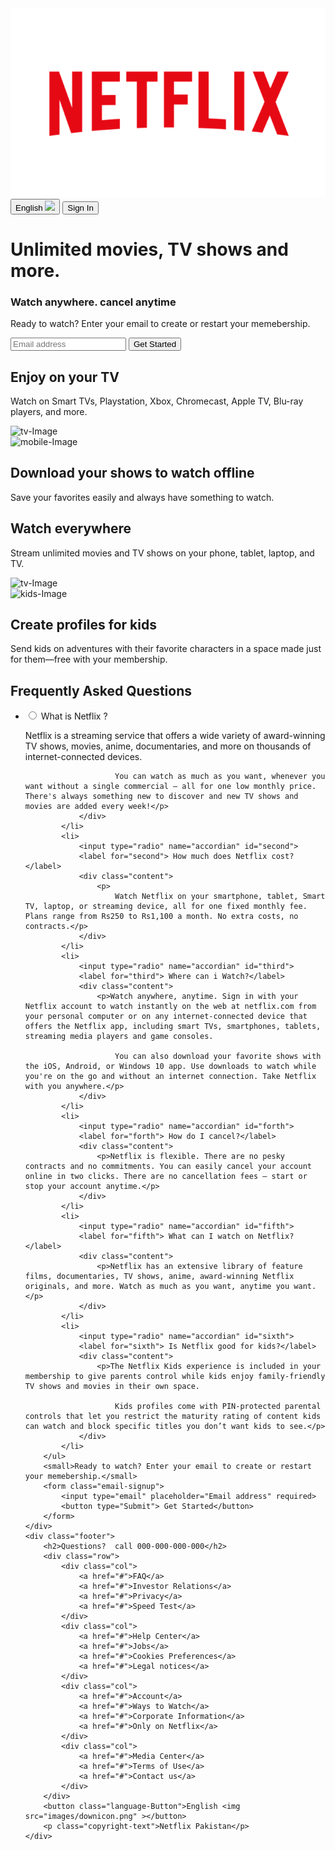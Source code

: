 <!DOCTYPE html>
<head>
    <meta name="viewport" content="width=device-width, initial-scale=1.0">
    <title>netflix-clone</title>
    <link rel="stylesheet" href="style.css">
</head>
<body>
    <div class="header">
        <nav>
            <img src="logo.png" alt=" logo" class="logo">
            <div>
                <button class="language-Button">English <img src="downicon.png" ></button>
                <button>Sign In</button>
            </div>
        </nav>
        <div class="header-content">
            <h1><b>Unlimited movies, TV shows and more.</b> </h1>
            <h3>Watch anywhere. cancel anytime</h3>
            <p>Ready to watch? Enter your email to create or restart your memebership. </p>
            <form class="email-signup">
                <input type="email" placeholder="Email address" required>
                <button type="Submit"> Get Started</button>
            </form>
        </div>
    </div>
    <div class="feature">
        <div class="row">
            <div class="text-col">
                <h2>Enjoy on your TV</h2>
                <p>Watch on Smart TVs, Playstation, Xbox, Chromecast, Apple TV, Blu-ray players, and more.</p>
            </div>
            <div class="img-col">
                <img src="feature (1).PNG" alt="tv-Image" width="400">
            </div>
        </div>
        <div class="row">
            <div class="img-col">
                <img src="mobile (1).PNG" alt="mobile-Image">
            </div> 
            <div class="text-col">
                <h2>Download your shows to watch offline</h2>
                <p>Save your favorites easily and always have something to watch.</p>
            </div>
        </div>
        <div class="row">
            <div class="text-col">
                <h2>Watch everywhere</h2>
                <p>Stream unlimited movies and TV shows on your phone, tablet, laptop, and TV.</p>
            </div>
            <div class="img-col">
                <img src="feature (1).PNG" alt="tv-Image" width="400">
            </div>
        </div>
        <div class="row">
            <div class="img-col">
                <img src="kids.png" alt="kids-Image" width="400" >
            </div>
            <div class="text-col">
                <h2>Create profiles for kids</h2>
                <p>Send kids on adventures with their favorite characters in a space made just for them—free with your membership.</p>
            </div>
        </div>
    </div>
    <div class="faq">
        <h2>Frequently Asked Questions</h2>
        <ul class="accordian">
            <li>
                <input type="radio" name="accordian" id="first">
                <label for="first"> What is Netflix ?</label>
                <div class="content">
                    <p>Netflix is a streaming service that offers a wide variety of award-winning TV shows, movies, anime, documentaries, and more on thousands of internet-connected devices.

                        You can watch as much as you want, whenever you want without a single commercial – all for one low monthly price. There's always something new to discover and new TV shows and movies are added every week!</p>
                </div>
            </li>
            <li>
                <input type="radio" name="accordian" id="second">
                <label for="second"> How much does Netflix cost?</label>
                <div class="content">
                    <p>
                        Watch Netflix on your smartphone, tablet, Smart TV, laptop, or streaming device, all for one fixed monthly fee. Plans range from Rs250 to Rs1,100 a month. No extra costs, no contracts.</p>
                </div>
            </li>
            <li>
                <input type="radio" name="accordian" id="third">
                <label for="third"> Where can i Watch?</label>
                <div class="content">
                    <p>Watch anywhere, anytime. Sign in with your Netflix account to watch instantly on the web at netflix.com from your personal computer or on any internet-connected device that offers the Netflix app, including smart TVs, smartphones, tablets, streaming media players and game consoles.

                        You can also download your favorite shows with the iOS, Android, or Windows 10 app. Use downloads to watch while you're on the go and without an internet connection. Take Netflix with you anywhere.</p>
                </div>
            </li>
            <li>
                <input type="radio" name="accordian" id="forth">
                <label for="forth"> How do I cancel?</label>
                <div class="content">
                    <p>Netflix is flexible. There are no pesky contracts and no commitments. You can easily cancel your account online in two clicks. There are no cancellation fees – start or stop your account anytime.</p>
                </div>
            </li>
            <li>
                <input type="radio" name="accordian" id="fifth">
                <label for="fifth"> What can I watch on Netflix?</label>
                <div class="content">
                    <p>Netflix has an extensive library of feature films, documentaries, TV shows, anime, award-winning Netflix originals, and more. Watch as much as you want, anytime you want.</p>
                </div>
            </li>
            <li>
                <input type="radio" name="accordian" id="sixth">
                <label for="sixth"> Is Netflix good for kids?</label>
                <div class="content">
                    <p>The Netflix Kids experience is included in your membership to give parents control while kids enjoy family-friendly TV shows and movies in their own space.

                        Kids profiles come with PIN-protected parental controls that let you restrict the maturity rating of content kids can watch and block specific titles you don’t want kids to see.</p>
                </div>
            </li>               
        </ul>
        <small>Ready to watch? Enter your email to create or restart your memebership.</small>
        <form class="email-signup">
            <input type="email" placeholder="Email address" required>
            <button type="Submit"> Get Started</button>
        </form>
    </div>
    <div class="footer">
        <h2>Questions?  call 000-000-000-000</h2>
        <div class="row">
            <div class="col">
                <a href="#">FAQ</a>
                <a href="#">Investor Relations</a>
                <a href="#">Privacy</a>
                <a href="#">Speed Test</a>
            </div>
            <div class="col">
                <a href="#">Help Center</a>
                <a href="#">Jobs</a>
                <a href="#">Cookies Preferences</a>
                <a href="#">Legal notices</a>
            </div>
            <div class="col">
                <a href="#">Account</a>
                <a href="#">Ways to Watch</a>
                <a href="#">Corporate Information</a>
                <a href="#">Only on Netflix</a>
            </div>
            <div class="col">
                <a href="#">Media Center</a>
                <a href="#">Terms of Use</a>
                <a href="#">Contact us</a>
            </div>
        </div>
        <button class="language-Button">English <img src="images/downicon.png" ></button>
        <p class="copyright-text">Netflix Pakistan</p>
    </div>
</body>
</html>
